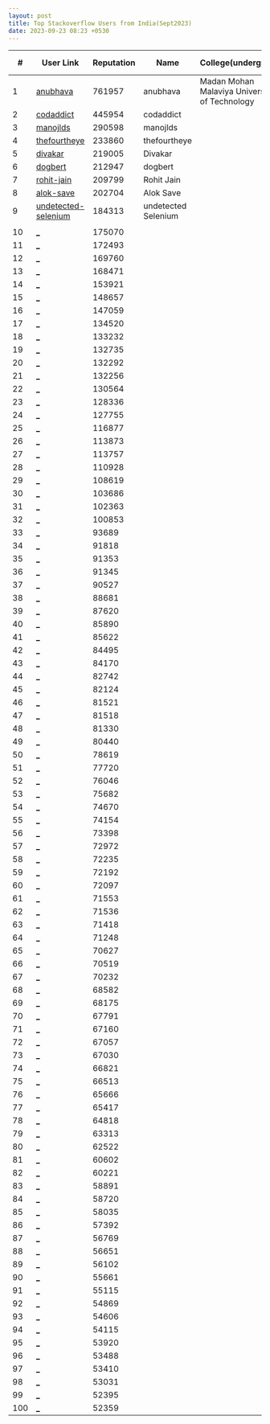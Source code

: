 ```yaml
---
layout: post
title: Top Stackoverflow Users from India(Sept2023)
date: 2023-09-23 08:23 +0530
---
```

 
|#|User Link|Reputation|Name|College(undergrad)|Company(most well known)|
|---|---|---|---|---|---|
| 1 | [anubhava](https://stackoverflow.com/users/548225) | 761957 | anubhava | Madan Mohan Malaviya University of Technology ||
| 2 | [codaddict](https://stackoverflow.com/users/227665) | 445954 | codaddict |||
| 3 | [manojlds](https://stackoverflow.com/users/526535) | 290598 | manojlds |||
| 4 | [thefourtheye](https://stackoverflow.com/users/1903116) | 233860 | thefourtheye |||
| 5 | [divakar](https://stackoverflow.com/users/3293881) | 219005 | Divakar |||
| 6 | [dogbert](https://stackoverflow.com/users/320615) | 212947 | dogbert |||
| 7 | [rohit-jain](https://stackoverflow.com/users/1679863) | 209799 | Rohit Jain |||
| 8 | [alok-save](https://stackoverflow.com/users/452307) | 202704 | Alok Save |||
| 9 | [undetected-selenium](https://stackoverflow.com/users/7429447) | 184313 | undetected Selenium
 |||
| 10 | [_](https://stackoverflow.com/users/314488) | 175070 ||||
| 11 | [_](https://stackoverflow.com/users/3297613) | 172493 ||||
| 12 | [_](https://stackoverflow.com/users/309308) | 169760 ||||
| 13 | [_](https://stackoverflow.com/users/1501794) | 168471 ||||
| 14 | [_](https://stackoverflow.com/users/1542290) | 153921 ||||
| 15 | [_](https://stackoverflow.com/users/84201) | 148657 ||||
| 16 | [_](https://stackoverflow.com/users/1140579) | 147059 ||||
| 17 | [_](https://stackoverflow.com/users/1695) | 134520 ||||
| 18 | [_](https://stackoverflow.com/users/2173917) | 133232 ||||
| 19 | [_](https://stackoverflow.com/users/653856) | 132735 ||||
| 20 | [_](https://stackoverflow.com/users/1668533) | 132292 ||||
| 21 | [_](https://stackoverflow.com/users/1202025) | 132256 ||||
| 22 | [_](https://stackoverflow.com/users/5866580) | 130564 ||||
| 23 | [_](https://stackoverflow.com/users/188096) | 128336 ||||
| 24 | [_](https://stackoverflow.com/users/379693) | 127755 ||||
| 25 | [_](https://stackoverflow.com/users/2767755) | 116877 ||||
| 26 | [_](https://stackoverflow.com/users/1942) | 113873 ||||
| 27 | [_](https://stackoverflow.com/users/3037257) | 113757 ||||
| 28 | [_](https://stackoverflow.com/users/41021) | 110928 ||||
| 29 | [_](https://stackoverflow.com/users/370305) | 108619 ||||
| 30 | [_](https://stackoverflow.com/users/1104384) | 103686 ||||
| 31 | [_](https://stackoverflow.com/users/44984) | 102363 ||||
| 32 | [_](https://stackoverflow.com/users/5185595) | 100853 ||||
| 33 | [_](https://stackoverflow.com/users/142822) | 93689 ||||
| 34 | [_](https://stackoverflow.com/users/3349551) | 91818 ||||
| 35 | [_](https://stackoverflow.com/users/567751) | 91353 ||||
| 36 | [_](https://stackoverflow.com/users/165520) | 91345 ||||
| 37 | [_](https://stackoverflow.com/users/267269) | 90527 ||||
| 38 | [_](https://stackoverflow.com/users/795990) | 88681 ||||
| 39 | [_](https://stackoverflow.com/users/2606013) | 87620 ||||
| 40 | [_](https://stackoverflow.com/users/2025923) | 85890 ||||
| 41 | [_](https://stackoverflow.com/users/5726027) | 85622 ||||
| 42 | [_](https://stackoverflow.com/users/472375) | 84495 ||||
| 43 | [_](https://stackoverflow.com/users/5043867) | 84170 ||||
| 44 | [_](https://stackoverflow.com/users/8283848) | 82742 ||||
| 45 | [_](https://stackoverflow.com/users/2783370) | 82124 ||||
| 46 | [_](https://stackoverflow.com/users/527185) | 81521 ||||
| 47 | [_](https://stackoverflow.com/users/532312) | 81518 ||||
| 48 | [_](https://stackoverflow.com/users/1719752) | 81330 ||||
| 49 | [_](https://stackoverflow.com/users/5291015) | 80440 ||||
| 50 | [_](https://stackoverflow.com/users/1190388) | 78619 ||||
| 51 | [_](https://stackoverflow.com/users/5638630) | 77720 ||||
| 52 | [_](https://stackoverflow.com/users/3916) | 76046 ||||
| 53 | [_](https://stackoverflow.com/users/1438393) | 75682 ||||
| 54 | [_](https://stackoverflow.com/users/39742) | 74670 ||||
| 55 | [_](https://stackoverflow.com/users/9840637) | 74154 ||||
| 56 | [_](https://stackoverflow.com/users/1860929) | 73398 ||||
| 57 | [_](https://stackoverflow.com/users/783743) | 72972 ||||
| 58 | [_](https://stackoverflow.com/users/1697099) | 72235 ||||
| 59 | [_](https://stackoverflow.com/users/1823841) | 72192 ||||
| 60 | [_](https://stackoverflow.com/users/2530848) | 72097 ||||
| 61 | [_](https://stackoverflow.com/users/6433023) | 71553 ||||
| 62 | [_](https://stackoverflow.com/users/1610034) | 71536 ||||
| 63 | [_](https://stackoverflow.com/users/229602) | 71418 ||||
| 64 | [_](https://stackoverflow.com/users/4085910) | 71248 ||||
| 65 | [_](https://stackoverflow.com/users/4248328) | 70627 ||||
| 66 | [_](https://stackoverflow.com/users/46297) | 70519 ||||
| 67 | [_](https://stackoverflow.com/users/661933) | 70232 ||||
| 68 | [_](https://stackoverflow.com/users/12833166) | 68582 ||||
| 69 | [_](https://stackoverflow.com/users/514235) | 68175 ||||
| 70 | [_](https://stackoverflow.com/users/7666442) | 67791 ||||
| 71 | [_](https://stackoverflow.com/users/726863) | 67160 ||||
| 72 | [_](https://stackoverflow.com/users/3679490) | 67057 ||||
| 73 | [_](https://stackoverflow.com/users/1984039) | 67030 ||||
| 74 | [_](https://stackoverflow.com/users/2396539) | 66821 ||||
| 75 | [_](https://stackoverflow.com/users/1209018) | 66513 ||||
| 76 | [_](https://stackoverflow.com/users/921204) | 65666 ||||
| 77 | [_](https://stackoverflow.com/users/134713) | 65417 ||||
| 78 | [_](https://stackoverflow.com/users/97572) | 64818 ||||
| 79 | [_](https://stackoverflow.com/users/305818) | 63313 ||||
| 80 | [_](https://stackoverflow.com/users/571189) | 62522 ||||
| 81 | [_](https://stackoverflow.com/users/1318946) | 60602 ||||
| 82 | [_](https://stackoverflow.com/users/702361) | 60221 ||||
| 83 | [_](https://stackoverflow.com/users/111435) | 58891 ||||
| 84 | [_](https://stackoverflow.com/users/165297) | 58720 ||||
| 85 | [_](https://stackoverflow.com/users/45603) | 58035 ||||
| 86 | [_](https://stackoverflow.com/users/6891563) | 57392 ||||
| 87 | [_](https://stackoverflow.com/users/2349407) | 56769 ||||
| 88 | [_](https://stackoverflow.com/users/614807) | 56651 ||||
| 89 | [_](https://stackoverflow.com/users/116614) | 56102 ||||
| 90 | [_](https://stackoverflow.com/users/2522554) | 55661 ||||
| 91 | [_](https://stackoverflow.com/users/1045444) | 55115 ||||
| 92 | [_](https://stackoverflow.com/users/3751711) | 54869 ||||
| 93 | [_](https://stackoverflow.com/users/298455) | 54606 ||||
| 94 | [_](https://stackoverflow.com/users/155196) | 54115 ||||
| 95 | [_](https://stackoverflow.com/users/603744) | 53920 ||||
| 96 | [_](https://stackoverflow.com/users/17447) | 53488 ||||
| 97 | [_](https://stackoverflow.com/users/155861) | 53410 ||||
| 98 | [_](https://stackoverflow.com/users/111988) | 53031 ||||
| 99 | [_](https://stackoverflow.com/users/2030) | 52395 ||||
| 100 | [_](https://stackoverflow.com/users/950178) | 52359 |||
